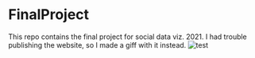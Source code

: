 # FinalProject
This repo contains the final project for social data viz. 2021. I had trouble publishing the website, so I made a giff with it instead.
![test](https://user-images.githubusercontent.com/70894577/118377486-c69c7e80-b5cd-11eb-8d62-e834cb45c0ea.gif)
